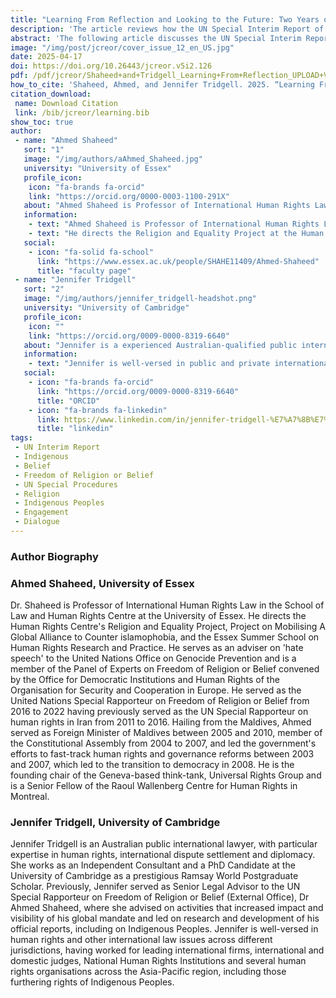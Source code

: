 ```yaml
---
title: "Learning From Reflection and Looking to the Future: Two Years on from the UN Report on Freedom of Religion or Belief and Indigenous Peoples."
description: 'The article reviews how the UN Special Interim Report of the Special Rapporteur on Freedom of Religion or Belief has been used as a critical tool for promoting and protecting the rights of Indigenous Peoples globally by emphasizing the need for meaningful engagement with Indigenous individuals and communities in decision-making processes, notably on issues that affect their traditional lands, waters and resources and their spiritual practices.'
abstract: 'The following article discusses the UN Special Interim Report and its significance to the rights of Indigenous Peoples. The article reviews how the UN Special Interim Report of the Special Rapporteur on Freedom of Religion or Belief has been used as a critical tool for promoting and protecting the rights of Indigenous Peoples globally by emphasizing the need for meaningful engagement with Indigenous individuals and communities in decision-making processes, notably on issues that affect their traditional lands, waters and resources and their spiritual practices. The article also discusses how the UN Special Interim Report was developed through extensive consultations with Indigenous Peoples, community groups, and various stakeholders with the scope of revealing the challenges faced by Indigenous Peoples. Finally, the article will reflect upon the positive responses generated by the Report and the ongoing discourse to encourage further engagement with the findings.'
image: "/img/post/jcreor/cover_issue_12_en_US.jpg"
date: 2025-04-17
doi: https://doi.org/10.26443/jcreor.v5i2.126
pdf: /pdf/jcreor/Shaheed+and+Tridgell_Learning+From+Reflection_UPLOAD+VERSION_April+11_[94].pdf
how_to_cite: 'Shaheed, Ahmed, and Jennifer Tridgell. 2025. “Learning From Reflection and Looking to the Future: Two Years on from the UN Report on Freedom of Religion or Belief and Indigenous Peoples”. Journal of the Council for Research on Religion 5 (2). Montreal, QC, Canada:111–131. https://doi.org/10.26443/jcreor.v5i2.126.'
citation_download: 
 name: Download Citation
 link: /bib/jcreor/learning.bib
show_toc: true
author: 
 - name: "Ahmed Shaheed"
   sort: "1"
   image: "/img/authors/aAhmed_Shaheed.jpg"
   university: "University of Essex"
   profile_icon: 
    icon: "fa-brands fa-orcid"
    link: "https://orcid.org/0000-0003-1100-291X"
   about: "Ahmed Shaheed is Professor of International Human Rights Law and Global Practice in the School of Law and Human Rights Centre at the University of Essex"
   information: 
    - text: "Ahmed Shaheed is Professor of International Human Rights Law and Global Practice in the School of Law and Human Rights Centre at the University of Essex."
    - text: "He directs the Religion and Equality Project at the Human Rights Centre and the Essex Summer School on Human Rights Research and Practice. He is currently the United Nations Special Rapporteur on Freedom of Religion or Belief having previously served as the UN Special Rapporteur on human rights in Iran. Hailing from the Maldives, Shaheed served as Foreign Minister of Maldives between 2005 and 2010, member of the Constitutional Assembly from 2004 to 2007, and led the government’s efforts to fast-track human rights and governance reforms between 2003 and 2007, which led to the transition to democracy in 2008. He is the founding chair of the Geneva-based think-tank, Universal Rights Group. Shaheed's areas of research are human rights implementation, UN’s human rights mechanisms, religious freedom, human rights and emerging technologies, and progressive Islam. His reports to the UN have covered the freedom of thought, combatting Antisemitism and Islamophobia, upholding gender equality while promoting religious freedom, mainstreaming religious freedom in the sustainable development agenda, defending religious freedom while countering terrorism, and promoting freedom of expression."
   social:
    - icon: "fa-solid fa-school"
      link: "https://www.essex.ac.uk/people/SHAHE11409/Ahmed-Shaheed"
      title: "faculty page"
 - name: "Jennifer Tridgell"
   sort: "2"
   image: "/img/authors/jennifer_tridgell-headshot.png"
   university: "University of Cambridge"
   profile_icon: 
    icon: ""
    link: "https://orcid.org/0009-0000-8319-6640"
   about: "Jennifer is a experienced Australian-qualified public international lawyer with particular expertise in international dispute settlement, human rights, diplomacy and technology policy. She is a PhD Candidate (International Law x Computer Science) at the University of Cambridge as a Ramsay World Postgraduate Scholar, where she focuses on global governance of free and open-source software. Until recently, she was Senior Project Lead at the University of Essex for a complex human rights project on countering hate speech within domestic and multilateral spheres."
   information: 
    - text: "Jennifer is well-versed in public and private international law more broadly, having worked at leading international firms, the International Criminal Court, National Human Rights Institutions and several human rights organisations especially across the Asia-Pacific region. Previously, Jennifer was the Senior Legal Advisor to the UN Special Rapporteur on Freedom of Religion or Belief (External Office), Dr Ahmed Shaheed, where she led on research and development of his UN reports and advising on other activities that increased impact and visibility of his global mandate, including on Freedom of Thought."
   social:
    - icon: "fa-brands fa-orcid"
      link: "https://orcid.org/0009-0000-8319-6640"
      title: "ORCID"
    - icon: "fa-brands fa-linkedin"
      link: https://www.linkedin.com/in/jennifer-tridgell-%E7%A7%8B%E7%8F%8D%E9%9C%93-2a619366/
      title: "linkedin"  
tags: 
 - UN Interim Report
 - Indigenous
 - Belief
 - Freedom of Religion or Belief
 - UN Special Procedures
 - Religion
 - Indigenous Peoples
 - Engagement 
 - Dialogue
---
```

### Author Biography
### Ahmed Shaheed, University of Essex

Dr. Shaheed is Professor of International Human Rights Law in the School of Law and Human Rights Centre at the University of Essex. He directs the Human Rights Centre's Religion and Equality Project, Project on Mobilising A Global Alliance to Counter islamophobia, and the Essex Summer School on Human Rights Research and Practice. He serves as an adviser on 'hate speech' to the United Nations Office on Genocide Prevention and is a member of the Panel of Experts on Freedom of Religion or Belief convened by the Office for Democratic Institutions and Human Rights of the Organisation for Security and Cooperation in Europe. He served as the United Nations Special Rapporteur on Freedom of Religion or Belief from 2016 to 2022 having previously served as the UN Special Rapporteur on human rights in Iran from 2011 to 2016. Hailing from the Maldives, Ahmed served as Foreign Minister of Maldives between 2005 and 2010, member of the Constitutional Assembly from 2004 to 2007, and led the government's efforts to fast-track human rights and governance reforms between 2003 and 2007, which led to the transition to democracy in 2008. He is the founding chair of the Geneva-based think-tank, Universal Rights Group and is a Senior Fellow of the Raoul Wallenberg Centre for Human Rights in Montreal.

### Jennifer Tridgell, University of Cambridge

Jennifer Tridgell is an Australian public international lawyer, with particular expertise in human rights, international dispute settlement and diplomacy. She works as an Independent Consultant and a PhD Candidate at the University of Cambridge as a prestigious Ramsay World Postgraduate Scholar. Previously, Jennifer served as Senior Legal Advisor to the UN Special Rapporteur on Freedom of Religion or Belief (External Office), Dr Ahmed Shaheed, where she advised on activities that increased impact and visibility of his global mandate and led on research and development of his official reports, including on Indigenous Peoples. Jennifer is well-versed in human rights and other international law issues across different jurisdictions, having worked for leading international firms, international and domestic judges, National Human Rights Institutions and several human rights organisations across the Asia-Pacific region, including those furthering rights of Indigenous Peoples.